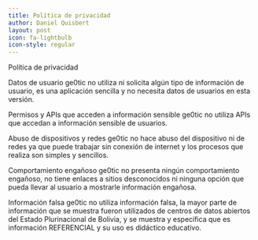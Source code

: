 ```yaml
---
title: Política de privacidad
author: Daniel Quisbert
layout: post
icon: fa-lightbulb
icon-style: regular
---
```

Política de privacidad

 Datos de usuario
ge0tic no utiliza ni solicita algún tipo de información de usuario, es una aplicación sencilla y no necesita datos de usuarios en esta versión.

 Permisos y APIs que acceden a información sensible
ge0tic no utiliza APIs que accedan a información sensible de usuarios.

 Abuso de dispositivos y redes
ge0tic no hace abuso del dispositivo ni de redes ya que puede trabajar sin conexión de internet y los procesos que realiza son simples y sencillos.

 Comportamiento engañoso
ge0tic no presenta ningún comportamiento engañoso, no tiene enlaces a sitios desconocidos ni ninguna opción que pueda llevar al usuario a mostrarle información engañosa.

 Información falsa
ge0tic no utiliza información falsa, la mayor parte de información que se muestra fueron utilizados de centros de datos abiertos del Estado Plurinacional de Bolivia, y se muestra y especifica que es información REFERENCIAL y su uso es didáctico educativo.


